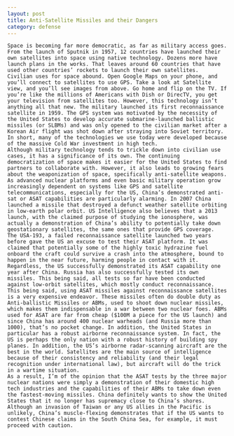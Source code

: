 ```yaml
---
layout: post
title: Anti-Satellite Missiles and their Dangers
category: defense
---
```

	
	Space is becoming far more democratic, as far as military access goes. From the launch of Sputnik in 1957, 12 countries have launched their own satellites into space using native technology. Dozens more have launch plans in the works. That leaves around 60 countries that have used other countries’ rockets to launch their own satellites.
	Civilian uses for space abound. Open Google Maps on your phone, and you’ll connect to satellites to use GPS. Take a look at Satellite view, and you’ll see images from above. Go home and flip on the TV. If you’re like the millions of Americans with Dish or DirecTV, you get your television from satellites too. However, this technology isn’t anything all that new. The military launched its first reconnaissance satellite in 1959. The GPS system was motivated by the necessity of the United States to develop accurate submarine-launched ballistic missiles (or SLBMs) and was only opened to the civilian market after a Korean Air flight was shot down after straying into Soviet territory. In short, many of the technologies we use today were developed because of the massive Cold War investment in high tech. 
	Although military technology tends to trickle down into civilian use cases, it has a significance of its own. The continuing democratization of space makes it easier for the United States to find partners to collaborate with. However, it also leads to growing fears about the weaponization of space, specifically anti-satellite weapons. As advanced nuclear platforms and even basic military operation grow increasingly dependent on systems like GPS and satellite telecommunications, especially for the US, China’s demonstrated anti-sat or ASAT capabilities are particularly alarming. In 2007 China launched a missile that destroyed a defunct weather satellite orbiting in low-earth polar orbit. US Intelligence also believes that a 2013 launch, with the claimed purpose of studying the ionosphere, was actually a demonstration of China’s ability to potentially take down geostationary satellites, the same ones that provide GPS coverage.
	The USA-193, a failed reconnaissance satellite launched two years before gave the US an excuse to test their ASAT platform. It was claimed that potentially some of the highly toxic hydrazine fuel onboard the craft could survive a crash into the atmosphere, bound to happen in the near future, harming people in contact with it. Regardless, the US successfully demonstrated its ASAT capability one year after China. Russia has also successfully tested its own missiles. This being said, all tests so far have been conducted against low-orbit satellites, which mostly conduct reconnaissance.
	This being said, using ASAT missiles against reconnaissance satellites is a very expensive endeavor. These missiles often do double duty as Anti-ballistic Missiles or ABMs, used to shoot down nuclear missiles, which makes them indispensable in a war between two nuclear foes. ABMs used for ASAT are far from cheap ($100M a piece for the US launch) and since China has around 400 nuclear warheads (and Russia more than 1000), that’s no pocket change. In addition, the United States in particular has a robust airborne reconnaissance system. In fact, the US is perhaps the only nation with a robust history of building spy planes. In addition, the US’s airborne radar-scanning aircraft are the best in the world. Satellites are the main source of intelligence because of their consistency and reliability (and their legal recognition under international law), but aircraft will do the trick in a wartime situation.
	As a result, I’m of the opinion that the ASAT tests by the three major nuclear nations were simply a demonstration of their domestic high tech industries and the capabilities of their ABMs to take down even the fastest-moving missiles. China definitely wants to show the United States that it no longer has supremacy close to China’s shores. Although an invasion of Taiwan or any US allies in the Pacific is unlikely, China’s muscle-flexing demonstrates that if the US wants to contest Chinese claims in the South China Sea, for example, it must proceed with caution.
